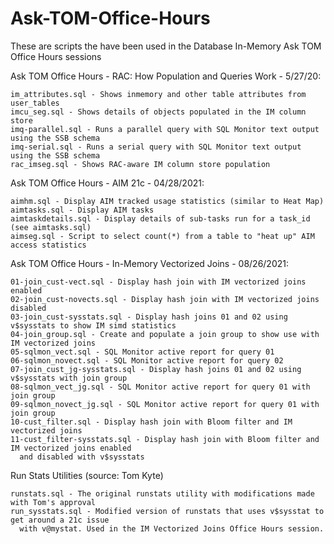 # Ask-TOM-Office-Hours

These are scripts the have been used in the Database In-Memory Ask TOM Office Hours sessions

Ask TOM Office Hours - RAC: How Population and Queries Work - 5/27/20:
```
im_attributes.sql - Shows inmemory and other table attributes from user_tables
imcu_seg.sql - Shows details of objects populated in the IM column store
imq-parallel.sql - Runs a parallel query with SQL Monitor text output using the SSB schema
imq-serial.sql - Runs a serial query with SQL Monitor text output using the SSB schema
rac_imseg.sql - Shows RAC-aware IM column store population
```

Ask TOM Office Hours - AIM 21c - 04/28/2021:
```
aimhm.sql - Display AIM tracked usage statistics (similar to Heat Map)
aimtasks.sql - Display AIM tasks
aimtaskdetails.sql - Display details of sub-tasks run for a task_id (see aimtasks.sql)
aimseg.sql - Script to select count(*) from a table to "heat up" AIM access statistics
```

Ask TOM Office Hours - In-Memory Vectorized Joins - 08/26/2021:
```
01-join_cust-vect.sql - Display hash join with IM vectorized joins enabled
02-join_cust-novects.sql - Display hash join with IM vectorized joins disabled
03-join_cust-sysstats.sql - Display hash joins 01 and 02 using v$sysstats to show IM simd statistics
04-join_group.sql - Create and populate a join group to show use with IM vectorized joins
05-sqlmon_vect.sql - SQL Monitor active report for query 01
06-sqlmon_novect.sql - SQL Monitor active report for query 02
07-join_cust_jg-sysstats.sql - Display hash joins 01 and 02 using v$sysstats with join group
08-sqlmon_vect_jg.sql - SQL Monitor active report for query 01 with join group
09-sqlmon_novect_jg.sql - SQL Monitor active report for query 01 with join group
10-cust_filter.sql - Display hash join with Bloom filter and IM vectorized joins
11-cust_filter-sysstats.sql - Display hash join with Bloom filter and IM vectorized joins enabled 
  and disabled with v$sysstats
```
Run Stats Utilities (source: Tom Kyte)
```
runstats.sql - The original runstats utility with modifications made with Tom's approval
run_sysstats.sql - Modified version of runstats that uses v$sysstat to get around a 21c issue 
  with v@mystat. Used in the IM Vectorized Joins Office Hours session.
```
